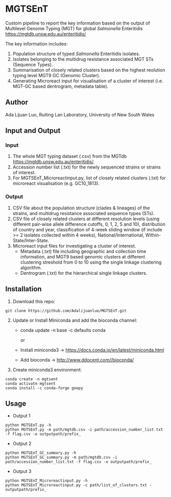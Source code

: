 # MGTSEnT
Custom pipeline to report the key information based on the output of Multilevel Genome Typing (MGT)  for global _Salmonella_ Enteritidis https://mgtdb.unsw.edu.au/enteritidis/

The key information includes:
1. Population structure of typed _Salmonella_ Enteritidis isolates.
2. Isolates belonging to the multidrug resistance associated MGT STs (Sequence Types). 
3. Summarisation of closely related clusters based on the highest reolution typing level MGT9 GC (Genomic Cluster).
4. Generating Microreact input for visualisation of a cluster of interest (i.e. MGT-GC based dentrogram, metadata table). 
## Author
Ada Lijuan Luo, Ruiting Lan Laboratory, University of New South Wales
## Input and Output
### Input
1. The whole MGT typing dataset (.csv) from the MGTdb https://mgtdb.unsw.edu.au/enteritidis/.
2. Accession number list (.txt) for the newly sequenced strains or strains of interest.
3. For MGTSEnT_Microreactinput.py, list of closely related clusters (.txt) for microreact visualisation (e.g. GC10_1813). 
### Output
1. CSV file about the population structure (clades & lineages) of the strains, and multidrug resistance associated sequence types (STs). 
2. CSV file of closely related clusters at different resolution levels (using different pair-wise allele difference cutoffs, 0, 1, 2, 5 and 10), distribution of country and year, classification of 4-week sliding window (if include >= 2 isolates collected within 4 weeks), National/International, Within-State/Inter-State. 
3. Microreact input files for investigating a cluster of interest. 
    * Metadata (.txt) file including geographic and collection time information, and MGT9 based genomic clusters at different clustering streshold from 0 to 10 using the single linkage clustering algorithm. 
    * Dentrogram (.txt) for the hierarchical single linkage clusters. 

## Installation
1. Download this repo:
````
git clone https://github.com/Adalijuanluo/MGTSEnT.git
````
2. Update or Install Miniconda and add the bioconda channel:
   - conda update -n base -c defaults conda
   
     or 
   
   - Install miniconda3  -> https://docs.conda.io/en/latest/miniconda.html
   - Add bioconda -> http://www.ddocent.com//bioconda/
3. Create miniconda3 environment:
````
conda create -n mgtsent
conda activate mgtsent
conda install -c conda-forge geopy
````
## Usage
* Output 1
````
python MGTSEnT.py -h
python MGTSEnT.py -m path/mgtdb.csv -i path/accession_number_list.txt -f flag.csv -o outputpath/prefix_
````
* Output 2
````
python MGTSEnT_GC_summary.py -h
python MGTSEnT_GC_summary.py -m path/mgtdb.csv -i path/accession_number_list.txt -f flag.csv -o outputpath/prefix_
````
* Output 3
````
python MGTSEnT_Microreactinput.py -h
python MGTSEnT_Microreactinput.py -c path/list_of_clusters.txt -outputpath/prefix_
````


